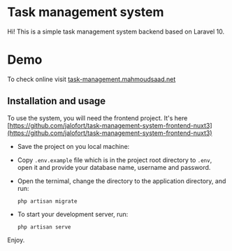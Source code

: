# Task management system

Hi! This is a simple task management system backend based on Laravel 10.

# Demo

To check online visit [task-management.mahmoudsaad.net](https://task-management.mahmoudsaad.net/)

## Installation and usage

To use the system, you will need the frontend project.
It's here [https://github.com/jalofort/task-management-system-frontend-nuxt3](https://github.com/jalofort/task-management-system-frontend-nuxt3)

-   Save the project on you local machine:
-   Copy `.env.example` file which is in the project root directory to `.env`, open it and provide your database name, username and password.

-   Open the ternimal, change the directory to the application directory, and run:
    ```
    php artisan migrate
    ```
-   To start your development server, run:
    ```
    php artisan serve
    ```

Enjoy.

```

```
